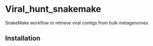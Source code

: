 # Viral_hunt_snakemake
SnakeMake workflow to retrieve viral contigs from bulk metagenomes

## Installation




